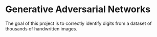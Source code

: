 # Generative Adversarial Networks
 The goal of this project is to correctly identify digits from a dataset of thousands of handwritten images. 
